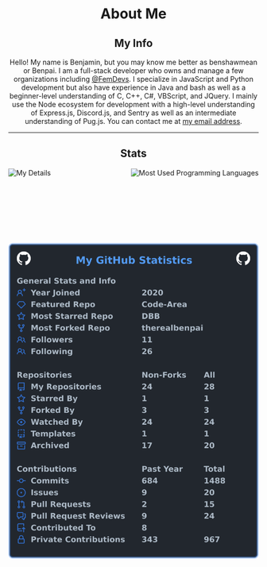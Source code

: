 <div align="center">
  <h1>About Me</h1>

  <h2>My Info</h2>
  <p>
    Hello! My name is Benjamin, but you may know me better as benshawmean or Benpai.
    I am a full-stack developer who owns and manage a few organizations including <a href="https://github.com/femdevs">@FemDevs</a>.
    I specialize in JavaScript and Python development but also have experience in Java and bash as well as a beginner-level understanding of C, C++, C#, VBScript, and JQuery.
    I mainly use the Node ecosystem for development with a high-level understanding of Express.js, Discord.js, and Sentry as well as an intermediate understanding of Pug.js.
    You can contact me at <a href="mailto:benpai@thefemdevs.com">my email address</a>.
  </p>
  <hr>
  <h2>Stats</h2>
  <p>
    <img src="https://github-readme-stats.vercel.app/api?username=therealbenpai&show_icons=true&count_private=true&include_all_commits=false&text_color=000000&bg_color=45,ff0000,0000ff&ring_color=00fb10&border_color=000000" alt="My Details" align="left" height="150px"/>
    <img src="https://github-readme-stats.vercel.app/api/top-langs/?username=therealbenpai&langs_count=4&theme=dark&layout=compact&border_color=000000" alt="Most Used Programming Languages" align="right" height="150px"/>
  </p>
    <img src="images/userstats.svg" alt="User Stats" align="center"/>
</div>
